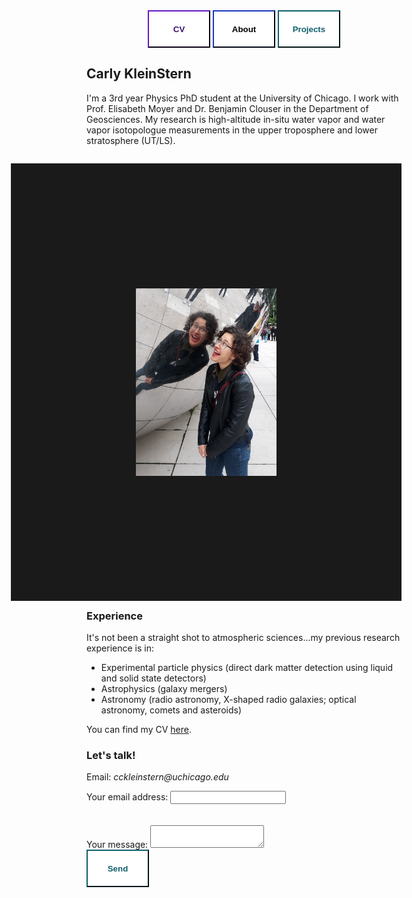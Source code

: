 
<div class="topnav" align=center>
  <a href="https://carlykleinstern.github.io/KleinStern_CV_publish.pdf">
    <button style="height:60px;width:100px;color:#3b0c6e; font-weight:bold; border-color:#3b0c6e; background-color:White">CV</button></a>
  <a href="https://carlykleinstern.github.io/aboutme.html">
    <button style="height:60px;width:100px;color:##0e1f6b; font-weight:bold; border-color:#0e1f6b; background-color:White">About</button></a>
  <a href="https://carlykleinstern.github.io/projects.html">
    <button style="height:60px;width:100px;color:#0f5f6b; font-weight:bold; border-color:#0f5f6b; background-color:White">Projects</button></a>
</div>

         

         
## **Carly KleinStern**
<p >I'm a 3rd year Physics PhD student at the University of Chicago. I work with Prof. Elisabeth Moyer and Dr. Benjamin Clouser in the Department of Geosciences.
My research is high-altitude in-situ water vapor and water vapor isotopologue measurements in the upper troposphere and lower stratosphere (UT/LS). 
</p>

<div>
    <p style="float: left;"><img src="photos/bean.jpg" height=300px width=auto border=200px align=right></p> <p align=left>  </p>
</div>





### **Experience**
It's not been a straight shot to atmospheric sciences...my previous research experience is in:

- Experimental particle physics (direct dark matter detection using liquid and solid state detectors)
- Astrophysics (galaxy mergers)
- Astronomy (radio astronomy, X-shaped radio galaxies; optical astronomy, comets and asteroids)

You can find my CV [here](https://carlykleinstern.github.io/KleinStern_CV_publish.pdf).


### **Let's talk!**
Email: _cckleinstern@uchicago.edu_

<form
  action="https://formspree.io/f/mwkypbvd"
  method="POST"
>
  <label>
    Your email address:
    <input type="email" name="_replyto" color=#0f5f6b >
  </label>
  <br>
  <br>
  <br>
  <label>
    Your message:
    <textarea name="message"></textarea>
  </label>
  <!-- your other form fields go here -->
  <br>
  <button type="submit" style="height:60px;width:100px;color:#0f5f6b; font-weight:bold; border-color:#0f5f6b; background-color:White">Send</button>
</form>
